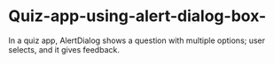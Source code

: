 # Quiz-app-using-alert-dialog-box-
In a quiz app, AlertDialog shows a question with multiple options; user selects, and it gives feedback.
